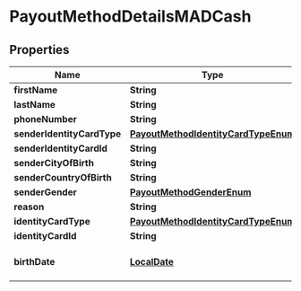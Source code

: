 

# PayoutMethodDetailsMADCash

## Properties

Name | Type | Description | Notes
------------ | ------------- | ------------- | -------------
**firstName** | **String** |  | 
**lastName** | **String** |  | 
**phoneNumber** | **String** |  | 
**senderIdentityCardType** | [**PayoutMethodIdentityCardTypeEnum**](PayoutMethodIdentityCardTypeEnum.md) |  | 
**senderIdentityCardId** | **String** |  | 
**senderCityOfBirth** | **String** |  |  [optional]
**senderCountryOfBirth** | **String** |  |  [optional]
**senderGender** | [**PayoutMethodGenderEnum**](PayoutMethodGenderEnum.md) |  |  [optional]
**reason** | **String** |  |  [optional]
**identityCardType** | [**PayoutMethodIdentityCardTypeEnum**](PayoutMethodIdentityCardTypeEnum.md) |  |  [optional]
**identityCardId** | **String** |  |  [optional]
**birthDate** | [**LocalDate**](LocalDate.md) | Date of birth of recipient |  [optional]



